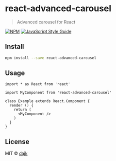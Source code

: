 # react-advanced-carousel

> Advanced carousel for React

[![NPM](https://img.shields.io/npm/v/react-advanced-carousel.svg)](https://www.npmjs.com/package/react-advanced-carousel) [![JavaScript Style Guide](https://img.shields.io/badge/code_style-standard-brightgreen.svg)](https://standardjs.com)

## Install

```bash
npm install --save react-advanced-carousel
```

## Usage

```tsx
import * as React from 'react'

import MyComponent from 'react-advanced-carousel'

class Example extends React.Component {
  render () {
    return (
      <MyComponent />
    )
  }
}
```

## License

MIT © [dajk](https://github.com/dajk)
